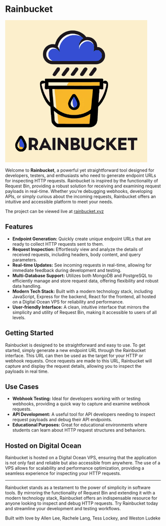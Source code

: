 # Rainbucket

![rainbucket logo](https://github.com/rainbucket-xyz/rainbucket/blob/main/backend/public/images/rainbucket.png?raw=true)

Welcome to **Rainbucket**, a powerful yet straightforward tool designed for developers, testers, and enthusiasts who need to generate endpoint URLs for inspecting HTTP requests. Rainbucket is inspired by the functionality of Request Bin, providing a robust solution for receiving and examining request payloads in real-time. Whether you're debugging webhooks, developing APIs, or simply curious about the incoming requests, Rainbucket offers an intuitive and accessible platform to meet your needs.

The project can be viewed live at [rainbucket.xyz](https://rainbucket.xyz/)

## Features

- **Endpoint Generation:** Quickly create unique endpoint URLs that are ready to collect HTTP requests sent to them.
- **Request Inspection:** Effortlessly view and analyze the details of received requests, including headers, body content, and query parameters.
- **Real-time Updates:** See incoming requests in real-time, allowing for immediate feedback during development and testing.
- **Multi-Database Support:** Utilizes both MongoDB and PostgreSQL to efficiently manage and store request data, offering flexibility and robust data handling.
- **Modern Tech Stack:** Built with a modern technology stack, including JavaScript, Express for the backend, React for the frontend, all hosted on a Digital Ocean VPS for reliability and performance.
- **User-friendly Interface:** A clean, intuitive interface that mirrors the simplicity and utility of Request Bin, making it accessible to users of all levels.

## Getting Started

Rainbucket is designed to be straightforward and easy to use. To get started, simply generate a new endpoint URL through the Rainbucket interface. This URL can then be used as the target for your HTTP or webhook requests. Once requests are made to this URL, Rainbucket will capture and display the request details, allowing you to inspect the payloads in real time.

## Use Cases

- **Webhook Testing:** Ideal for developers working with or testing webhooks, providing a quick way to capture and examine webhook requests.
- **API Development:** A useful tool for API developers needing to inspect request payloads and debug their API endpoints.
- **Educational Purposes:** Great for educational environments where students can learn about HTTP request structures and behaviors.

## Hosted on Digital Ocean

Rainbucket is hosted on a Digital Ocean VPS, ensuring that the application is not only fast and reliable but also accessible from anywhere. The use of a VPS allows for scalability and performance optimization, providing a seamless experience for inspecting your HTTP requests.

---

Rainbucket stands as a testament to the power of simplicity in software tools. By mirroring the functionality of Request Bin and extending it with a modern technology stack, Rainbucket offers an indispensable resource for anyone looking to inspect and debug HTTP requests. Try Rainbucket today and streamline your development and testing workflows.

Built with love by Allen Lee, Rachele Lang, Tess Lockey, and Weston Ludeke